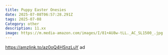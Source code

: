 ```yaml
---
title: Puppy Easter Onesies
date: 2025-07-08T06:57:28.291Z
tags: 2025-07-08
Category: other
description: 11.xx
image: https://m.media-amazon.com/images/I/81+AU8w-tLL._AC_SL1500_.jpg
---
```

https://amzlink.to/az0oQ4HSnzLuY ad